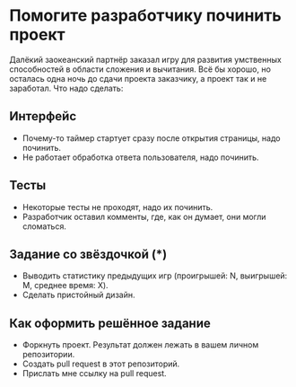 # Помогите разработчику починить проект
Далёкий заокеанский партнёр заказал игру для развития умственных способностей в области 
сложения и вычитания. Всё бы хорошо, но осталась одна ночь до сдачи проекта заказчику,
а проект так и не заработал. Что надо сделать:

## Интерфейс
* Почему-то таймер стартует сразу после открытия страницы, надо починить.
* Не работает обработка ответа пользователя, надо починить.

## Тесты
* Некоторые тесты не проходят, надо их починить.
* Разработчик оставил комменты, где, как он думает, они могли сломаться.

## Задание со звёздочкой (*)
* Выводить статистику предыдущих игр (проигрышей: N, выигрышей: M, среднее время: X).
* Сделать пристойный дизайн.

## Как оформить решённое задание
* Форкнуть проект. Результат должен лежать в вашем личном репозитории.
* Создать pull request в этот репозиторий.
* Прислать мне ссылку на pull request.
